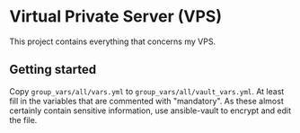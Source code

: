# Virtual Private Server (VPS)

This project contains everything that concerns my VPS.

## Getting started

Copy `group_vars/all/vars.yml` to `group_vars/all/vault_vars.yml`. At least fill in the variables that are commented with "mandatory". As these almost certainly contain sensitive information, use ansible-vault to encrypt and edit the file.
